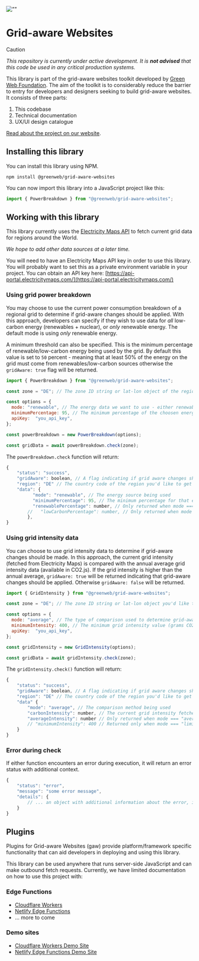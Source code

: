 ![""](/banner.jpg)

# Grid-aware Websites

> [!CAUTION]
> _This repository is currently under active development. It is **not advised** that this code be used in any critical production systems._

This library is part of the grid-aware websites toolkit developed by [Green Web Foundation](https://www.thegreenwebfoundation.org). The aim of the toolkit is to considerably reduce the barrier to entry for developers and designers seeking to build grid-aware websites. It consists of three parts:

1. This codebase
1. Technical documentation
1. UX/UI design catalogue

[Read about the project on our website](https://www.thegreenwebfoundation.org/tools/grid-aware-websites/).

## Installing this library

You can install this library using NPM.

```
npm install @greenweb/grid-aware-websites
```

You can now import this library into a JavaScript project like this:

```js
import { PowerBreakdown } from "@greenweb/grid-aware-websites";
```

## Working with this library

This library currently uses the [Electricity Maps API](https://api-portal.electricitymaps.com/) to fetch current grid data for regions around the World.

_We hope to add other data sources at a later time._

You will need to have an Electricity Maps API key in order to use this library. You will probably want to set this as a private environment variable in your project. You can obtain an API key here: [https://api-portal.electricitymaps.com/](https://api-portal.electricitymaps.com/)

### Using grid power breakdown

You may choose to use the current power consumption breakdown of a regional grid to determine if grid-aware changes should be applied. With this approach, developers can specify if they wish to use data for _all_ low-carbon energy (renewables + nuclear), or _only_ renewable energy. The default mode is using _only_ renewable energy.

A minimum threshold can also be specified. This is the minimum percentage of renewable/low-carbon energy being used by the grid. By default this value is set to `50` percent - meaning that at least 50% of the energy on the grid must come from renewables/low-carbon sources otherwise the `gridAware: true` flag will be returned.

```js
import { PowerBreakdown } from "@greenweb/grid-aware-websites";

const zone = "DE"; // The zone ID string or lat-lon object of the region you'd like to get grid intensity data for

const options = {
  mode: "renewable", // The energy data we want to use - either renewables or low-carbon. Default: renewables
  minimumPercentage: 95, // The minimum percentage of the choosen energy type before grid-awareness should be triggered. Default: 50
  apiKey:  "you_api_key",
};

const powerBreakdown = new PowerBreakdown(options);

const gridData = await powerBreakdown.check(zone);
```

The `powerBreakdown.check` function will return:

```js
{
    "status": "success",
    "gridAware": boolean, // A flag indicating if grid aware changes should be applied
    "region": "DE" // The country code of the region you'd like to get grid intensity data for
    "data": {
          "mode": "renewable", // The energy source being used
          "minimumPercentage": 95, // The minimum percentage for that energy source before grid-awareness is set to true,
          "renewablePercentage": number, // Only returned when mode === "renewables". Data from Electricity Maps for the current renewables percentage
        //   "lowCarbonPercentage": number, // Only returned when mode === "low-carbon". Data from Electricity Maps for the current low-carbon (renewables + nuclear) percentage,
        },
}
```

### Using grid intensity data

You can choose to use grid intensity data to determine if grid-aware changes should be made. In this approach, the current grid intensity (fetched from Electricity Maps) is compared with the annual average grid intensity data (available in CO2.js). If the grid intensity is higher than the annual average, `gridAware: true` will be returned indicating that grid-aware changes should be applied. Otherwise `gridAware: false` will be returned.

```js
import { GridIntensity } from "@greenweb/grid-aware-websites";

const zone = "DE"; // The zone ID string or lat-lon object you'd like to get grid intensity data for

const options = {
  mode: "average", // The type of comparison used to determine grid-awareness - either average or limit. Default: average
  minimumIntensity: 400, // The minimum grid intensity value (grams CO2e/kWh) before grid-awareness is triggered. Default: 400
  apiKey:  "you_api_key",
};

const gridIntensity = new GridIntensity(options);

const gridData = await gridIntensity.check(zone);
```

The `gridIntensity.check()` function will return:

```js
{
    "status": "success",
    "gridAware": boolean, // A flag indicating if grid aware changes should be applied
    "region": "DE" // The country code of the region you'd like to get grid intensity data for
    "data" {
        "mode": "average", // The comparison method being used
        "carbonIntensity": number, // The current grid intensity fetched from Electricity Maps
        "averageIntensity": number // Only returned when mode === "average". The annual average grid intensity for the zone being checked taken from CO2.js
        // "minimumIntensity": 400 // Returned only when mode === "limit".
    }
}
```

### Error during check

If either function encounters an error during execution, it will return an error status with additional context.

```js
{
    "status": "error",
    "message": "some error message",
    "details": {
        // ... an object with additional information about the error, if available.
    }
}
```

## Plugins

Plugins for Grid-aware Websites (gaw) provide platform/framework specific functionality that can aid developers in deploying and using this library.

This library can be used anywhere that runs server-side JavaScript and can make outbound fetch requests. Currently, we have limited documentation on how to use this project with:

### Edge Functions

- [Cloudflare Workers](https://github.com/thegreenwebfoundation/gaw-plugin-cloudflare-workers)
- [Netlify Edge Functions](https://github.com/thegreenwebfoundation/gaw-plugin-netlify-edge)
- ... more to come

### Demo sites

- [Cloudflare Workers Demo Site](https://github.com/thegreenwebfoundation/grid-aware-websites-demo-cloudflare)
- [Netlify Edge Functions Demo Site](https://github.com/thegreenwebfoundation/grid-aware-websites-demo-netlify)
